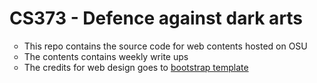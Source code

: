 # CS373 - Defence against dark arts
<ul style="list-style-type:circle">
  <li>This repo contains the source code for web contents hosted on OSU</li>
  <li>The contents contains weekly write ups</li>
  <li>The credits for web design goes to <a href="https://github.com/BlackrockDigital/startbootstrap-one-page-wonder" target=_blank"> bootstrap template</a></li>
